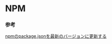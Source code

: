 # NPM

### 参考

[npmのpackage.jsonを最新のバージョンに更新する](https://omachizura.com/2016/02/npm-package-new.html)
